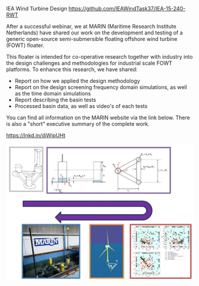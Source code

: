 
IEA Wind Turbine Design
https://github.com/IEAWindTask37/IEA-15-240-RWT

After a successful webinar, we at MARIN (Maritime Research Institute Netherlands) have shared our work on the development and testing of a generic open-source semi-submersible floating offshore wind turbine (FOWT) floater. 

This floater is intended for co-operative research together with industry into the design challenges and methodologies for industrial scale FOWT platforms. To enhance this research, we have shared:
- Report on how we applied the design methodology
- Report on the design screening frequency domain simulations, as well as the time domain simulations
- Report describing the basin tests
- Processed basin data, as well as video's of each tests

You can find all information on the MARIN website via the link below. There is also a "short" executive summary of the complete work. 

https://lnkd.in/diWjpUHt


![alt text](image.png)